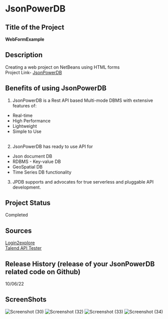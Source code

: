 # JsonPowerDB
## Title of the Project<br/> 
**WebFormExample**<br/>

## Description<br/>
Creating a web project on NetBeans using HTML forms <br/>
Project Link- [JsonPowerDB](https://github.com/Abhisri9452/JsonPowerDB/commit/7af179439003cedc44f13db12624b4c9614e374d)
## Benefits of using JsonPowerDB<br/>
1. JsonPowerDB is a Rest API based Multi-mode DBMS with extensive features of: </br>
- Real-time
- High Performance 
- Lightweight  
- Simple to Use<br/><br/>

2. JsonPowerDB has ready to use API for 
- Json document DB 
- RDBMS - Key-value DB 
- GeoSpatial DB 
- Time Series DB functionality <br/> 
3. JPDB supports and advocates for true serverless and pluggable API development.
## Project Status<br/>
Completed
## Sources<br/>
[Login2explore](learn.login2explore.com/ )<br/>
[Talend API Tester](https://chrome.google.com/webstore/detail/talend-api-tester-free-ed/aejoelaoggembcahagimdiliamlcdmfm?hl=en)

## Release History (release of your JsonPowerDB related code on Github)<br/>
10/06/22
## ScreenShots
![Screenshot (30)](https://user-images.githubusercontent.com/77166179/178140965-b4451122-34c0-4a07-9bb3-8e203c6631c2.png)
![Screenshot (32)](https://user-images.githubusercontent.com/77166179/178140997-f572983d-b55e-44c8-9a24-e6501ca4b448.png)
![Screenshot (33)](https://user-images.githubusercontent.com/77166179/178141020-17bc5519-5256-4e51-9591-2cf7d569a315.png)
![Screenshot (34)](https://user-images.githubusercontent.com/77166179/178141036-899df58a-be04-42e4-8699-64c9834207aa.png)

